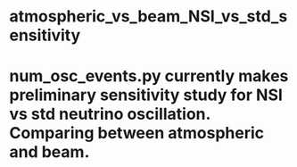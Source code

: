# atmospheric_vs_beam_NSI_vs_std_sensitivity

# num_osc_events.py currently makes preliminary sensitivity study for NSI vs std neutrino oscillation. Comparing between atmospheric and beam. 
